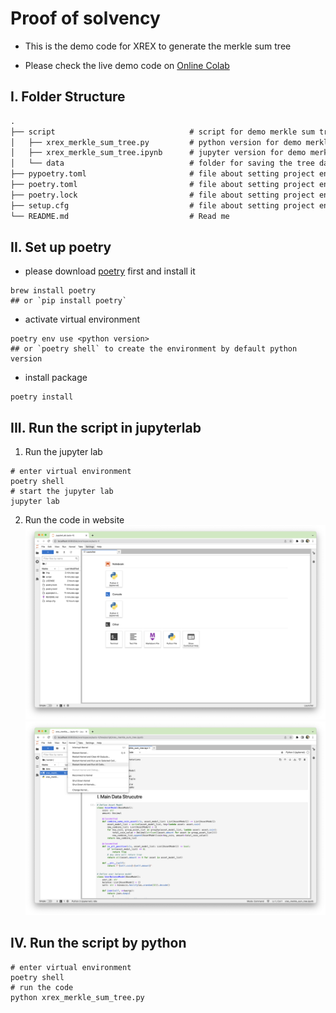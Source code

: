 # Proof of solvency

* This is the demo code for XREX to generate the merkle sum tree

* Please check the live demo code on [Online Colab](https://colab.research.google.com/drive/161CdLfITR0T7U042y2MXa3ob9bxtpqs_?usp=sharing)

## I. Folder Structure

```markdown
.
├── script                              # script for demo merkle sum tree
│   ├── xrex_merkle_sum_tree.py         # python version for demo merkle sum tree
│   ├── xrex_merkle_sum_tree.ipynb      # jupyter version for demo merkle sum tree
│   └── data                            # folder for saving the tree data/pdf
├── pypoetry.toml                       # file about setting project environment
├── poetry.toml                         # file about setting project environment
├── poetry.lock                         # file about setting project environment
├── setup.cfg                           # file about setting project environment
└── README.md                           # Read me
```

## II. Set up poetry

* please download [poetry](https://python-poetry.org/en/latest/) first and install it
 ```shell
brew install poetry
## or `pip install poetry`
```

* activate virtual environment
```shell
poetry env use <python version>
## or `poetry shell` to create the environment by default python version
```

* install package
```shell
poetry install
```

## III. Run the script in jupyterlab
1. Run the jupyter lab
```shell
# enter virtual environment
poetry shell
# start the jupyter lab
jupyter lab
```
2. Run the code in website
![](img/jupyter_lab_web.png)
![](img/run_script.png)

## IV. Run the script by python
```shell
# enter virtual environment
poetry shell
# run the code
python xrex_merkle_sum_tree.py
```

